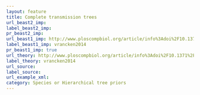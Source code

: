 ```yaml
---
layout: feature
title: Complete transmission trees
url_beast2_imp: 
label_beast2_imp: 
pr_beast2_imp: 
url_beast1_imp: http://www.ploscompbiol.org/article/info%3Adoi%2F10.1371%2Fjournal.pcbi.1003505
label_beast1_imp: vrancken2014
pr_beast1_imp: true
url_theory: http://www.ploscompbiol.org/article/info%3Adoi%2F10.1371%2Fjournal.pcbi.1003505
label_theory: vrancken2014
url_source: 
label_source: 
url_example_xml: 
category: Species or Hierarchical tree priors
---
```

